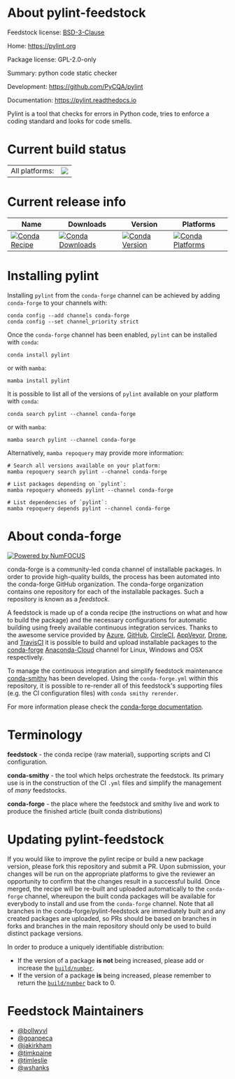 About pylint-feedstock
======================

Feedstock license: [BSD-3-Clause](https://github.com/conda-forge/pylint-feedstock/blob/main/LICENSE.txt)

Home: https://pylint.org

Package license: GPL-2.0-only

Summary: python code static checker

Development: https://github.com/PyCQA/pylint

Documentation: https://pylint.readthedocs.io

Pylint is a tool that checks for errors in Python code, tries to enforce a
coding standard and looks for code smells.


Current build status
====================


<table><tr><td>All platforms:</td>
    <td>
      <a href="https://dev.azure.com/conda-forge/feedstock-builds/_build/latest?definitionId=889&branchName=main">
        <img src="https://dev.azure.com/conda-forge/feedstock-builds/_apis/build/status/pylint-feedstock?branchName=main">
      </a>
    </td>
  </tr>
</table>

Current release info
====================

| Name | Downloads | Version | Platforms |
| --- | --- | --- | --- |
| [![Conda Recipe](https://img.shields.io/badge/recipe-pylint-green.svg)](https://anaconda.org/conda-forge/pylint) | [![Conda Downloads](https://img.shields.io/conda/dn/conda-forge/pylint.svg)](https://anaconda.org/conda-forge/pylint) | [![Conda Version](https://img.shields.io/conda/vn/conda-forge/pylint.svg)](https://anaconda.org/conda-forge/pylint) | [![Conda Platforms](https://img.shields.io/conda/pn/conda-forge/pylint.svg)](https://anaconda.org/conda-forge/pylint) |

Installing pylint
=================

Installing `pylint` from the `conda-forge` channel can be achieved by adding `conda-forge` to your channels with:

```
conda config --add channels conda-forge
conda config --set channel_priority strict
```

Once the `conda-forge` channel has been enabled, `pylint` can be installed with `conda`:

```
conda install pylint
```

or with `mamba`:

```
mamba install pylint
```

It is possible to list all of the versions of `pylint` available on your platform with `conda`:

```
conda search pylint --channel conda-forge
```

or with `mamba`:

```
mamba search pylint --channel conda-forge
```

Alternatively, `mamba repoquery` may provide more information:

```
# Search all versions available on your platform:
mamba repoquery search pylint --channel conda-forge

# List packages depending on `pylint`:
mamba repoquery whoneeds pylint --channel conda-forge

# List dependencies of `pylint`:
mamba repoquery depends pylint --channel conda-forge
```


About conda-forge
=================

[![Powered by
NumFOCUS](https://img.shields.io/badge/powered%20by-NumFOCUS-orange.svg?style=flat&colorA=E1523D&colorB=007D8A)](https://numfocus.org)

conda-forge is a community-led conda channel of installable packages.
In order to provide high-quality builds, the process has been automated into the
conda-forge GitHub organization. The conda-forge organization contains one repository
for each of the installable packages. Such a repository is known as a *feedstock*.

A feedstock is made up of a conda recipe (the instructions on what and how to build
the package) and the necessary configurations for automatic building using freely
available continuous integration services. Thanks to the awesome service provided by
[Azure](https://azure.microsoft.com/en-us/services/devops/), [GitHub](https://github.com/),
[CircleCI](https://circleci.com/), [AppVeyor](https://www.appveyor.com/),
[Drone](https://cloud.drone.io/welcome), and [TravisCI](https://travis-ci.com/)
it is possible to build and upload installable packages to the
[conda-forge](https://anaconda.org/conda-forge) [Anaconda-Cloud](https://anaconda.org/)
channel for Linux, Windows and OSX respectively.

To manage the continuous integration and simplify feedstock maintenance
[conda-smithy](https://github.com/conda-forge/conda-smithy) has been developed.
Using the ``conda-forge.yml`` within this repository, it is possible to re-render all of
this feedstock's supporting files (e.g. the CI configuration files) with ``conda smithy rerender``.

For more information please check the [conda-forge documentation](https://conda-forge.org/docs/).

Terminology
===========

**feedstock** - the conda recipe (raw material), supporting scripts and CI configuration.

**conda-smithy** - the tool which helps orchestrate the feedstock.
                   Its primary use is in the construction of the CI ``.yml`` files
                   and simplify the management of *many* feedstocks.

**conda-forge** - the place where the feedstock and smithy live and work to
                  produce the finished article (built conda distributions)


Updating pylint-feedstock
=========================

If you would like to improve the pylint recipe or build a new
package version, please fork this repository and submit a PR. Upon submission,
your changes will be run on the appropriate platforms to give the reviewer an
opportunity to confirm that the changes result in a successful build. Once
merged, the recipe will be re-built and uploaded automatically to the
`conda-forge` channel, whereupon the built conda packages will be available for
everybody to install and use from the `conda-forge` channel.
Note that all branches in the conda-forge/pylint-feedstock are
immediately built and any created packages are uploaded, so PRs should be based
on branches in forks and branches in the main repository should only be used to
build distinct package versions.

In order to produce a uniquely identifiable distribution:
 * If the version of a package **is not** being increased, please add or increase
   the [``build/number``](https://docs.conda.io/projects/conda-build/en/latest/resources/define-metadata.html#build-number-and-string).
 * If the version of a package **is** being increased, please remember to return
   the [``build/number``](https://docs.conda.io/projects/conda-build/en/latest/resources/define-metadata.html#build-number-and-string)
   back to 0.

Feedstock Maintainers
=====================

* [@bollwyvl](https://github.com/bollwyvl/)
* [@goanpeca](https://github.com/goanpeca/)
* [@jakirkham](https://github.com/jakirkham/)
* [@timkpaine](https://github.com/timkpaine/)
* [@timleslie](https://github.com/timleslie/)
* [@wshanks](https://github.com/wshanks/)


